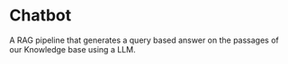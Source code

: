 # Chatbot
A RAG pipeline that generates a query based answer on the passages of our Knowledge base using a LLM. 
